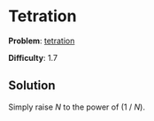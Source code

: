 # Tetration

**Problem**: [tetration](https://open.kattis.com/problems/tetration)

**Difficulty**: 1.7

## Solution

Simply raise *N* to the power of (1 / *N*).
